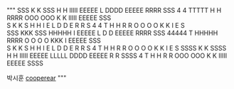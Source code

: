 
"""
 SSS  K   K        SSS  H   H IIIII EEEEE L     DDDD  EEEEE RRRR   SSS        4   4 TTTTT H   H       RRRR   OOO   OOO  K   K IIIII EEEEE  SSS  
S     K  K        S     H   H   I   E     L     D   D E     R   R S           4   4   T   H   H       R   R O   O O   O K  K    I   E     S     
 SSS  KKK          SSS  HHHHH   I   EEEEE L     D   D EEEEE RRRR   SSS        44444   T   HHHHH       RRRR  O   O O   O KKK     I   EEEEE  SSS  
    S K  K            S H   H   I   E     L     D   D E     R  R      S           4   T   H   H       R  R  O   O O   O K  K    I   E         S 
SSSS  K   K       SSSS  H   H IIIII EEEEE LLLLL DDDD  EEEEE R   R SSSS            4   T   H   H       R   R  OOO   OOO  K   K IIIII EEEEE SSSS  

박시훈
[cooperear](https://github.com/cooperear/SK-Shielders-4th-python-practice.git)
"""
